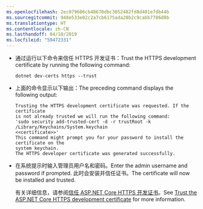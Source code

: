 ```yaml
---
ms.openlocfilehash: 2ec079606cb48670dbc3852482fd8d401e7db44b
ms.sourcegitcommit: 948e533e02c2a7cb6175ada20b2c9cabb7786d0b
ms.translationtype: HT
ms.contentlocale: zh-CN
ms.lasthandoff: 04/10/2019
ms.locfileid: "59472331"
---
```

* <span data-ttu-id="7e40c-101">通过运行以下命令来信任 HTTPS 开发证书：</span><span class="sxs-lookup"><span data-stu-id="7e40c-101">Trust the HTTPS development certificate by running the following command:</span></span>

    ```console
    dotnet dev-certs https --trust
    ```

* <span data-ttu-id="7e40c-102">上面的命令显示以下输出：</span><span class="sxs-lookup"><span data-stu-id="7e40c-102">The preceding command displays the following output:</span></span>

    ```console
    Trusting the HTTPS development certificate was requested. If the certificate 
    is not already trusted we will run the following command:
    'sudo security add-trusted-cert -d -r trustRoot -k /Library/Keychains/System.keychain 
    <<certificate>>'
    This command might prompt you for your password to install the certificate on the 
    system keychain.
    The HTTPS developer certificate was generated successfully.
    ```

* <span data-ttu-id="7e40c-103">在系统提示时输入管理员用户名和密码。</span><span class="sxs-lookup"><span data-stu-id="7e40c-103">Enter the admin username and password if prompted.</span></span>  <span data-ttu-id="7e40c-104">此时会安装并信任证书。</span><span class="sxs-lookup"><span data-stu-id="7e40c-104">The certificate will now be installed and trusted.</span></span>

    <span data-ttu-id="7e40c-105">有关详细信息，请参阅[信任 ASP.NET Core HTTPS 开发证书](xref:security/enforcing-ssl#trust-the-aspnet-core-https-development-certificate-on-windows-and-macos)。</span><span class="sxs-lookup"><span data-stu-id="7e40c-105">See [Trust the ASP.NET Core HTTPS development certificate](xref:security/enforcing-ssl#trust-the-aspnet-core-https-development-certificate-on-windows-and-macos) for more information.</span></span>